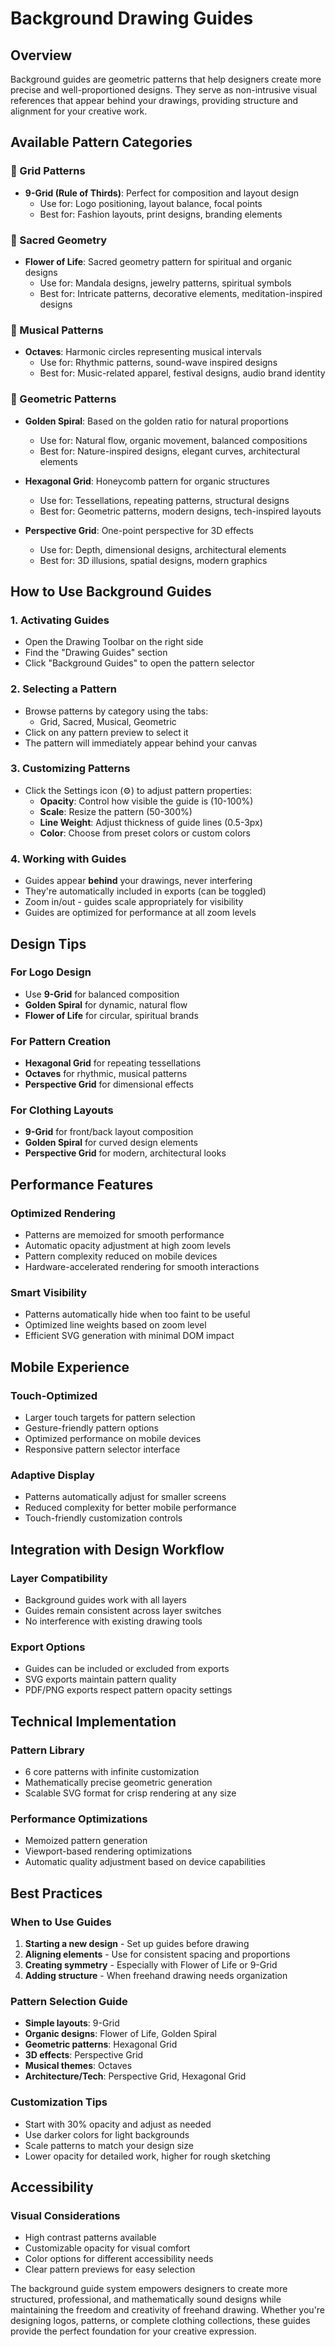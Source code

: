 # Background Drawing Guides

## Overview
Background guides are geometric patterns that help designers create more precise and well-proportioned designs. They serve as non-intrusive visual references that appear behind your drawings, providing structure and alignment for your creative work.

## Available Pattern Categories

### 📐 Grid Patterns
- **9-Grid (Rule of Thirds)**: Perfect for composition and layout design
  - Use for: Logo positioning, layout balance, focal points
  - Best for: Fashion layouts, print designs, branding elements

### 🌸 Sacred Geometry
- **Flower of Life**: Sacred geometry pattern for spiritual and organic designs
  - Use for: Mandala designs, jewelry patterns, spiritual symbols
  - Best for: Intricate patterns, decorative elements, meditation-inspired designs

### 🎵 Musical Patterns
- **Octaves**: Harmonic circles representing musical intervals
  - Use for: Rhythmic patterns, sound-wave inspired designs
  - Best for: Music-related apparel, festival designs, audio brand identity

### 🔷 Geometric Patterns
- **Golden Spiral**: Based on the golden ratio for natural proportions
  - Use for: Natural flow, organic movement, balanced compositions
  - Best for: Nature-inspired designs, elegant curves, architectural elements

- **Hexagonal Grid**: Honeycomb pattern for organic structures
  - Use for: Tessellations, repeating patterns, structural designs
  - Best for: Geometric patterns, modern designs, tech-inspired layouts

- **Perspective Grid**: One-point perspective for 3D effects
  - Use for: Depth, dimensional designs, architectural elements
  - Best for: 3D illusions, spatial designs, modern graphics

## How to Use Background Guides

### 1. **Activating Guides**
- Open the Drawing Toolbar on the right side
- Find the "Drawing Guides" section
- Click "Background Guides" to open the pattern selector

### 2. **Selecting a Pattern**
- Browse patterns by category using the tabs:
  - Grid, Sacred, Musical, Geometric
- Click on any pattern preview to select it
- The pattern will immediately appear behind your canvas

### 3. **Customizing Patterns**
- Click the Settings icon (⚙️) to adjust pattern properties:
  - **Opacity**: Control how visible the guide is (10-100%)
  - **Scale**: Resize the pattern (50-300%)
  - **Line Weight**: Adjust thickness of guide lines (0.5-3px)
  - **Color**: Choose from preset colors or custom colors

### 4. **Working with Guides**
- Guides appear **behind** your drawings, never interfering
- They're automatically included in exports (can be toggled)
- Zoom in/out - guides scale appropriately for visibility
- Guides are optimized for performance at all zoom levels

## Design Tips

### For Logo Design
- Use **9-Grid** for balanced composition
- **Golden Spiral** for dynamic, natural flow
- **Flower of Life** for circular, spiritual brands

### For Pattern Creation
- **Hexagonal Grid** for repeating tessellations
- **Octaves** for rhythmic, musical patterns
- **Perspective Grid** for dimensional effects

### For Clothing Layouts
- **9-Grid** for front/back layout composition
- **Golden Spiral** for curved design elements
- **Perspective Grid** for modern, architectural looks

## Performance Features

### Optimized Rendering
- Patterns are memoized for smooth performance
- Automatic opacity adjustment at high zoom levels
- Pattern complexity reduced on mobile devices
- Hardware-accelerated rendering for smooth interactions

### Smart Visibility
- Patterns automatically hide when too faint to be useful
- Optimized line weights based on zoom level
- Efficient SVG generation with minimal DOM impact

## Mobile Experience

### Touch-Optimized
- Larger touch targets for pattern selection
- Gesture-friendly pattern options
- Optimized performance on mobile devices
- Responsive pattern selector interface

### Adaptive Display
- Patterns automatically adjust for smaller screens
- Reduced complexity for better mobile performance
- Touch-friendly customization controls

## Integration with Design Workflow

### Layer Compatibility
- Background guides work with all layers
- Guides remain consistent across layer switches
- No interference with existing drawing tools

### Export Options
- Guides can be included or excluded from exports
- SVG exports maintain pattern quality
- PDF/PNG exports respect pattern opacity settings

## Technical Implementation

### Pattern Library
- 6 core patterns with infinite customization
- Mathematically precise geometric generation
- Scalable SVG format for crisp rendering at any size

### Performance Optimizations
- Memoized pattern generation
- Viewport-based rendering optimizations
- Automatic quality adjustment based on device capabilities

## Best Practices

### When to Use Guides
1. **Starting a new design** - Set up guides before drawing
2. **Aligning elements** - Use for consistent spacing and proportions
3. **Creating symmetry** - Especially with Flower of Life or 9-Grid
4. **Adding structure** - When freehand drawing needs organization

### Pattern Selection Guide
- **Simple layouts**: 9-Grid
- **Organic designs**: Flower of Life, Golden Spiral
- **Geometric patterns**: Hexagonal Grid
- **3D effects**: Perspective Grid
- **Musical themes**: Octaves
- **Architecture/Tech**: Perspective Grid, Hexagonal Grid

### Customization Tips
- Start with 30% opacity and adjust as needed
- Use darker colors for light backgrounds
- Scale patterns to match your design size
- Lower opacity for detailed work, higher for rough sketching

## Accessibility

### Visual Considerations
- High contrast patterns available
- Customizable opacity for visual comfort
- Color options for different accessibility needs
- Clear pattern previews for easy selection

The background guide system empowers designers to create more structured, professional, and mathematically sound designs while maintaining the freedom and creativity of freehand drawing. Whether you're designing logos, patterns, or complete clothing collections, these guides provide the perfect foundation for your creative expression.
